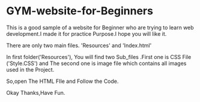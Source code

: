 # GYM-website-for-Beginners
This is a good sample of a website for Beginner who are trying to learn web development.I made it for practice Purpose.I hope you will like it.

There are only two main files. 'Resources' and 'Index.html'

In first folder('Resources'), You will find two Sub_files .First one is CSS File ('Style.CSS') and The second one is image file which contains all images used in the Project.

So,open The HTML FIle and Follow the Code.

Okay Thanks,Have Fun.
